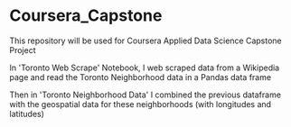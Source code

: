 # Coursera_Capstone
This repository will be used for Coursera Applied Data Science Capstone Project

In 'Toronto Web Scrape' Notebook, I web scraped data from a Wikipedia page and read the Toronto Neighborhood data in a Pandas data frame

Then in 'Toronto Neighborhood Data' I combined the previous dataframe with the geospatial data for these neighborhoods (with longitudes and latitudes) 
